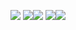 ![](http://github-profile-summary-cards.vercel.app/api/cards/profile-details?username=Tykku&theme=2077)
![](http://github-profile-summary-cards.vercel.app/api/cards/repos-per-language?username=Tykku&theme=2077)![](http://github-profile-summary-cards.vercel.app/api/cards/most-commit-language?username=Tykku&theme=2077)
![](http://github-profile-summary-cards.vercel.app/api/cards/stats?username=Tykku&theme=2077)![](http://github-profile-summary-cards.vercel.app/api/cards/productive-time?username=Tykku&theme=2077&utcOffset=8)

<!--
**LTS-FFXIV/LTS-FFXIV** is a ✨ _special_ ✨ repository because its `README.md` (this file) appears on your GitHub profile.

Here are some ideas to get you started:

- 🔭 I’m currently working on ...
- 🌱 I’m currently learning ...
- 👯 I’m looking to collaborate on ...
- 🤔 I’m looking for help with ...
- 💬 Ask me about ...
- 📫 How to reach me: ...
- 😄 Pronouns: ...
- ⚡ Fun fact: ...
-->
